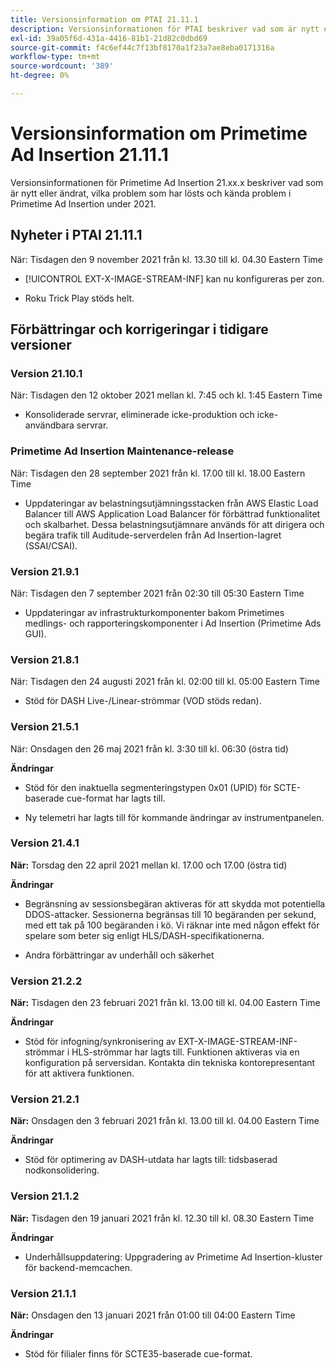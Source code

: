 ```yaml
---
title: Versionsinformation om PTAI 21.11.1
description: Versionsinformationen för PTAI beskriver vad som är nytt eller ändrat, de lösta och kända problemen i Primetime Ad Insertion under 2021.
exl-id: 39a05f6d-431a-4416-81b1-21d82c0dbd69
source-git-commit: f4c6ef44c7f13bf8170a1f23a7ae8eba0171316a
workflow-type: tm+mt
source-wordcount: '389'
ht-degree: 0%

---
```


# Versionsinformation om Primetime Ad Insertion 21.11.1

Versionsinformationen för Primetime Ad Insertion 21.xx.x beskriver vad som är nytt eller ändrat, vilka problem som har lösts och kända problem i Primetime Ad Insertion under 2021.

## Nyheter i PTAI 21.11.1

När: Tisdagen den 9 november 2021 från kl. 13.30 till kl. 04.30 Eastern Time

* [!UICONTROL EXT-X-IMAGE-STREAM-INF] kan nu konfigureras per zon.

* Roku Trick Play stöds helt.

## Förbättringar och korrigeringar i tidigare versioner

### Version 21.10.1

När: Tisdagen den 12 oktober 2021 mellan kl. 7:45 och kl. 1:45 Eastern Time

* Konsoliderade servrar, eliminerade icke-produktion och icke-användbara servrar.

### Primetime Ad Insertion Maintenance-release

När: Tisdagen den 28 september 2021 från kl. 17.00 till kl. 18.00 Eastern Time

* Uppdateringar av belastningsutjämningsstacken från AWS Elastic Load Balancer till AWS Application Load Balancer för förbättrad funktionalitet och skalbarhet. Dessa belastningsutjämnare används för att dirigera och begära trafik till Auditude-serverdelen från Ad Insertion-lagret (SSAI/CSAI).

### Version 21.9.1

När: Tisdagen den 7 september 2021 från 02:30 till 05:30 Eastern Time

* Uppdateringar av infrastrukturkomponenter bakom Primetimes medlings- och rapporteringskomponenter i Ad Insertion (Primetime Ads GUI).

### Version 21.8.1

När: Tisdagen den 24 augusti 2021 från kl. 02:00 till kl. 05:00 Eastern Time

* Stöd för DASH Live-/Linear-strömmar (VOD stöds redan).

### Version 21.5.1

När: Onsdagen den 26 maj 2021 från kl. 3:30 till kl. 06:30 (östra tid)

**Ändringar**

* Stöd för den inaktuella segmenteringstypen 0x01 (UPID) för SCTE-baserade cue-format har lagts till.

* Ny telemetri har lagts till för kommande ändringar av instrumentpanelen.

### Version 21.4.1

**När:** Torsdag den 22 april 2021 mellan kl. 17.00 och 17.00 (östra tid)

**Ändringar**

* Begränsning av sessionsbegäran aktiveras för att skydda mot potentiella DDOS-attacker. Sessionerna begränsas till 10 begäranden per sekund, med ett tak på 100 begäranden i kö. Vi räknar inte med någon effekt för spelare som beter sig enligt HLS/DASH-specifikationerna.

* Andra förbättringar av underhåll och säkerhet

### Version 21.2.2

**När:** Tisdagen den 23 februari 2021 från kl. 13.00 till kl. 04.00 Eastern Time

**Ändringar**

* Stöd för infogning/synkronisering av EXT-X-IMAGE-STREAM-INF-strömmar i HLS-strömmar har lagts till. Funktionen aktiveras via en konfiguration på serversidan. Kontakta din tekniska kontorepresentant för att aktivera funktionen.

### Version 21.2.1

**När:** Onsdagen den 3 februari 2021 från kl. 13.00 till kl. 04.00 Eastern Time

**Ändringar**

* Stöd för optimering av DASH-utdata har lagts till: tidsbaserad nodkonsolidering.

### Version 21.1.2

**När:** Tisdagen den 19 januari 2021 från kl. 12.30 till kl. 08.30 Eastern Time

**Ändringar**

* Underhållsuppdatering: Uppgradering av Primetime Ad Insertion-kluster för backend-memcachen.

### Version 21.1.1

**När:** Onsdagen den 13 januari 2021 från 01:00 till 04:00 Eastern Time

**Ändringar**

* Stöd för filialer finns för SCTE35-baserade cue-format.
